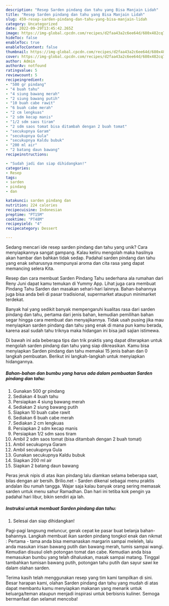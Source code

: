 ```yaml
---
description: "Resep Sarden pindang dan tahu yang Bisa Manjain Lidah"
title: "Resep Sarden pindang dan tahu yang Bisa Manjain Lidah"
slug: 459-resep-sarden-pindang-dan-tahu-yang-bisa-manjain-lidah
category: Uncategorized
date: 2022-09-29T13:45:42.265Z
image: https://img-global.cpcdn.com/recipes/d2faa43a2c6ee64d/680x482cq70/sarden-pindang-dan-tahu-foto-resep-utama.jpg
hideToc: false
enableToc: true
enableTocContent: false
thumbnail: https://img-global.cpcdn.com/recipes/d2faa43a2c6ee64d/680x482cq70/sarden-pindang-dan-tahu-foto-resep-utama.jpg
cover: https://img-global.cpcdn.com/recipes/d2faa43a2c6ee64d/680x482cq70/sarden-pindang-dan-tahu-foto-resep-utama.jpg
author: Admin
authorAv: notfound
ratingvalue: 5
reviewcount: 5
recipeingredient:
- "500 gr pindang"
- "4 buah tahu"
- "4 siung bawang merah"
- "2 siung bawang putih"
- "10 buah cabe rawit"
- "6 buah cabe merah"
- "2 cm lengkuas"
- "2 sdm kecap manis"
- "1/2 sdm saos tiram"
- "2 sdm saos tomat bisa ditambah dengan 2 buah tomat"
- "secukupnya Garam"
- "secukupnya Gula"
- "secukupnya Kaldu bubuk"
- "200 ml air"
- "2 batang daun bawang"
recipeinstructions:

- "Sudah jadi dan siap dihidangkan!"
categories:
- Resep
tags:
- sarden
- pindang
- dan

katakunci: sarden pindang dan 
nutrition: 224 calories
recipecuisine: Indonesian
preptime: "PT15M"
cooktime: "PT48M"
recipeyield: "4"
recipecategory: Dessert

---
```





Sedang mencari ide resep sarden pindang dan tahu yang unik? Cara menyiapkannya sangat gampang. Kalau keliru mengolah maka hasilnya akan hambar dan bahkan tidak sedap. Padahal sarden pindang dan tahu yang enak seharusnya mempunyai aroma dan cita rasa yang dapat memancing selera Kita.





Resep dan cara membuat Sarden Pindang Tahu sederhana ala rumahan dari Reny Juni dapat kamu temukan di Yummy App. Lihat juga cara membuat Pindang Tahu Sarden dan masakan sehari-hari lainnya. Bahan-bahannya juga bisa anda beli di pasar tradisional, supermarket ataupun minimarket terdekat.

Banyak hal yang sedikit banyak mempengaruhi kualitas rasa dari sarden pindang dan tahu, pertama dari jenis bahan, kemudian pemilihan bahan segar hingga cara membuat dan menyajikannya. Tidak usah pusing jika mau menyiapkan sarden pindang dan tahu yang enak di mana pun kamu berada, karena asal sudah tahu triknya maka hidangan ini bisa jadi sajian istimewa.






Di bawah ini ada beberapa tips dan trik praktis yang dapat diterapkan untuk mengolah sarden pindang dan tahu yang siap dikreasikan. Kamu bisa menyiapkan Sarden pindang dan tahu memakai 15 jenis bahan dan 0 langkah pembuatan. Berikut ini langkah-langkah untuk menyiapkan hidangannya.

<!--inarticleads1-->

##### Bahan-bahan dan bumbu yang harus ada dalam pembuatan Sarden pindang dan tahu:

1. Gunakan 500 gr pindang
1. Sediakan 4 buah tahu
1. Persiapkan 4 siung bawang merah
1. Sediakan 2 siung bawang putih
1. Siapkan 10 buah cabe rawit
1. Sediakan 6 buah cabe merah
1. Sediakan 2 cm lengkuas
1. Persiapkan 2 sdm kecap manis
1. Persiapkan 1/2 sdm saos tiram
1. Ambil 2 sdm saos tomat (bisa ditambah dengan 2 buah tomat)
1. Ambil secukupnya Garam
1. Ambil secukupnya Gula
1. Gunakan secukupnya Kaldu bubuk
1. Siapkan 200 ml air
1. Siapkan 2 batang daun bawang


Peras jeruk nipis di atas ikan pindang lalu diamkan selama beberapa saat, bilas dengan air bersih. Brilio.net - Sarden dikenal sebagai menu praktis andalan ibu rumah tangga. Wajar saja kalau banyak orang sering memasak sarden untuk menu sahur Ramadhan. Dan hari ini tetiba kok pengin ya padahal hari libur, bikin sendiri aja lah. 

<!--inarticleads2-->

##### Instruksi untuk membuat Sarden pindang dan tahu:


1. Selesai dan siap dihidangkan!

Pagi-pagi langsung meluncur, gerak cepat ke pasar buat belanja bahan-bahannya. Langkah membuat ikan sarden pindang tongkol enak dan nikmat : Pertama - tama anda bisa memanaskan margarin sampai meleleh, lalu anda masukan irisan bawang putih dan bawang merah, tumis sampai wangi. Kemudian disusul oleh potongan tomat dan cabe. Kemudian anda bisa memasukan bumbu yang telah dihaluskan, masak sampai matang. Tinggal tambahkan tumisan bawang putih, potongan tahu putih dan sayur sawi ke dalam olahan sarden. 

Terima kasih telah menggunakan resep yang tim kami tampilkan di sini. Besar harapan kami, olahan Sarden pindang dan tahu yang mudah di atas dapat membantu kamu menyiapkan makanan yang menarik untuk keluarga/teman ataupun menjadi inspirasi untuk berbisnis kuliner. Semoga bermanfaat dan selamat mencoba!
